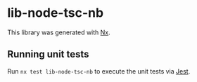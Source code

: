 # lib-node-tsc-nb

This library was generated with [Nx](https://nx.dev).

## Running unit tests

Run `nx test lib-node-tsc-nb` to execute the unit tests via [Jest](https://jestjs.io).

